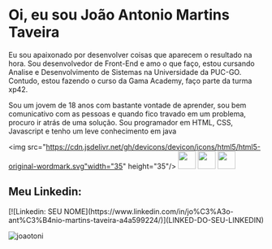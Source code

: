 <h1>Oi, eu sou João Antonio Martins Taveira</h1>

<p> Eu sou apaixonado por desenvolver coisas que aparecem o resultado na hora. Sou desenvolvedor de Front-End e amo o que faço, estou cursando  Analise e Desenvolvimento de Sistemas na Universidade da PUC-GO. Contudo, estou fazendo o curso da Gama Academy, faço parte da turma xp42. </p>

<p> Sou um jovem de 18 anos com bastante vontade de aprender, sou bem comunicativo com as pessoas e quando fico travado em um problema, procuro ir atrás de uma solução. Sou programador em HTML, CSS, Javascript e tenho um leve conhecimento em java</p>

<img src="https://cdn.jsdelivr.net/gh/devicons/devicon/icons/html5/html5-original-wordmark.svg"width="35" height="35"/>
<img src="https://cdn.jsdelivr.net/gh/devicons/devicon/icons/css3/css3-original.svg" width="35" height="35" />
<img src="https://cdn.jsdelivr.net/gh/devicons/devicon/icons/javascript/javascript-original.svg" width="35" height="35" />
<img src="https://cdn.jsdelivr.net/gh/devicons/devicon/icons/java/java-original-wordmark.svg" width="35" height="35" />

<h2>Meu Linkedin: </h2>
[![Linkedin: SEU NOME](https://www.linkedin.com/in/jo%C3%A3o-ant%C3%B4nio-martins-taveira-a4a599224/)](LINKED-DO-SEU-LINKEDIN)

<p align="left"> <img src="https://komarev.com/ghpvc/?username=joaotoni&label=Total%20de%20visualizações&color=0e75b6&style=flat" alt="joaotoni" />